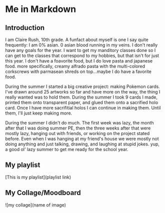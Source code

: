 # Me in Markdown

## Introduction
I am Claire Rush, 10th grade. A funfact about myself is one I say quite frequently: I am 0% asian. 0 asian blood running in my veins. I don't really have any goals for the year. I want to get my manditory classes done so I can get to the classes that correspond to my hobbies, but that isn't for just this year. I don't have a foavorite food, but I do love pasta and japanese food. more specifically, creamy alfrado pasta with the multi-colored corkscrews with parmasean shreds on top...maybe I do have a favorite food.

During the summer I started a big creative project: making Pokemon cards. I've drawn around 25 artworks so far and have more on the way, the thing I really wanted was to hold them. During the summer I took 9 cards I made, printed them onto transparent paper, and glued them onto a sacrified holo card. Once I have more sacrifitial holos I can continue in making them. Until them, I'll just keep making more. 

During the summer I didn't do much. The first week was lazy, the month after that I was doing summer PE, then the three weeks after that were mostly lazy, hanging out with friends, or working on the project stated before. Even when I was hanging at my friend's house we were mostly not doing anything and just talking, drawing, and laughing at stupid jokes. yup, a good ol' lazy summer to get me ready for the school year. 

## My playlist
[This is my playlist](playlist link)

## My Collage/Moodboard
![my collage](name of image)